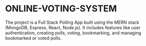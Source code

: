 # ONLINE-VOTING-SYSTEM
The project is a Full Stack Polling App built using the MERN stack (MongoDB, Express, React, Node.js). It includes features like user authentication, creating polls, voting, bookmarking, and managing bookmarked or voted polls.
